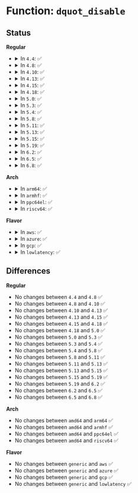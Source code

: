 # Function: <code>dquot_disable</code>

## Status
<b>Regular</b>
<ul>
<li>
<details>
<summary>In <code>4.4</code>: ✅</summary>

```c
int dquot_disable(struct super_block *sb, int type, unsigned int flags);
```

**Collision:** Unique Global

**Inline:** No

**Transformation:** False

**Instances:**

```
In fs/quota/dquot.c (ffffffff81273110)
Location: fs/quota/dquot.c:2071
Inline: False
Direct callers:
  - fs/quota/dquot.c:dquot_quota_off
  - fs/quota/dquot.c:dquot_quota_disable
  - fs/quota/dquot.c:dquot_quota_enable
  - fs/ext4/super.c:ext4_put_super
  - fs/ext4/super.c:ext4_remount
```
**Symbols:**

```
ffffffff81273110-ffffffff81273899: dquot_disable (STB_GLOBAL)
```
</details>
</li>
<li>
<details>
<summary>In <code>4.8</code>: ✅</summary>

```c
int dquot_disable(struct super_block *sb, int type, unsigned int flags);
```

**Collision:** Unique Global

**Inline:** No

**Transformation:** False

**Instances:**

```
In fs/quota/dquot.c (ffffffff8129f9c0)
Location: fs/quota/dquot.c:2104
Inline: False
Direct callers:
  - fs/quota/dquot.c:dquot_quota_disable
  - fs/quota/dquot.c:dquot_quota_enable
  - fs/quota/dquot.c:dquot_quota_off
  - fs/ext4/super.c:ext4_remount
  - fs/ext4/super.c:ext4_put_super
```
**Symbols:**

```
ffffffff8129f9c0-ffffffff812a015e: dquot_disable (STB_GLOBAL)
```
</details>
</li>
<li>
<details>
<summary>In <code>4.10</code>: ✅</summary>

```c
int dquot_disable(struct super_block *sb, int type, unsigned int flags);
```

**Collision:** Unique Global

**Inline:** No

**Transformation:** False

**Instances:**

```
In fs/quota/dquot.c (ffffffff812b4f20)
Location: fs/quota/dquot.c:2093
Inline: False
Direct callers:
  - fs/quota/dquot.c:dquot_quota_disable
  - fs/quota/dquot.c:dquot_quota_enable
  - fs/quota/dquot.c:dquot_quota_off
  - fs/ext4/super.c:ext4_remount
  - fs/ext4/super.c:ext4_put_super
```
**Symbols:**

```
ffffffff812b4f20-ffffffff812b56d1: dquot_disable (STB_GLOBAL)
```
</details>
</li>
<li>
<details>
<summary>In <code>4.13</code>: ✅</summary>

```c
int dquot_disable(struct super_block *sb, int type, unsigned int flags);
```

**Collision:** Unique Global

**Inline:** No

**Transformation:** False

**Instances:**

```
In fs/quota/dquot.c (ffffffff812c1840)
Location: fs/quota/dquot.c:2127
Inline: False
Direct callers:
  - fs/quota/dquot.c:dquot_quota_enable
  - fs/quota/dquot.c:dquot_quota_off
  - fs/ext4/super.c:ext4_remount
```
**Symbols:**

```
ffffffff812c1840-ffffffff812c1f19: dquot_disable (STB_GLOBAL)
```
</details>
</li>
<li>
<details>
<summary>In <code>4.15</code>: ✅</summary>

```c
int dquot_disable(struct super_block *sb, int type, unsigned int flags);
```

**Collision:** Unique Global

**Inline:** No

**Transformation:** False

**Instances:**

```
In fs/quota/dquot.c (ffffffff812e5650)
Location: fs/quota/dquot.c:2163
Inline: False
Direct callers:
  - fs/quota/dquot.c:dquot_quota_enable
  - fs/quota/dquot.c:vfs_load_quota_inode
  - fs/quota/dquot.c:dquot_quota_off
  - fs/ext4/super.c:ext4_remount
```
**Symbols:**

```
ffffffff812e5650-ffffffff812e5d4e: dquot_disable (STB_GLOBAL)
```
</details>
</li>
<li>
<details>
<summary>In <code>4.18</code>: ✅</summary>

```c
int dquot_disable(struct super_block *sb, int type, unsigned int flags);
```

**Collision:** Unique Global

**Inline:** No

**Transformation:** False

**Instances:**

```
In fs/quota/dquot.c (ffffffff81312a90)
Location: fs/quota/dquot.c:2160
Inline: False
Direct callers:
  - fs/quota/dquot.c:dquot_quota_enable
  - fs/quota/dquot.c:vfs_load_quota_inode
  - fs/quota/dquot.c:dquot_quota_off
  - fs/ext4/super.c:ext4_remount
```
**Symbols:**

```
ffffffff81312a90-ffffffff81313195: dquot_disable (STB_GLOBAL)
```
</details>
</li>
<li>
<details>
<summary>In <code>5.0</code>: ✅</summary>

```c
int dquot_disable(struct super_block *sb, int type, unsigned int flags);
```

**Collision:** Unique Global

**Inline:** No

**Transformation:** False

**Instances:**

```
In fs/quota/dquot.c (ffffffff81329a20)
Location: fs/quota/dquot.c:2160
Inline: False
Direct callers:
  - fs/quota/dquot.c:dquot_quota_enable
  - fs/quota/dquot.c:vfs_load_quota_inode
  - fs/quota/dquot.c:dquot_quota_off
  - fs/ext4/super.c:ext4_remount
```
**Symbols:**

```
ffffffff81329a20-ffffffff8132a125: dquot_disable (STB_GLOBAL)
```
</details>
</li>
<li>
<details>
<summary>In <code>5.3</code>: ✅</summary>

```c
int dquot_disable(struct super_block *sb, int type, unsigned int flags);
```

**Collision:** Unique Global

**Inline:** No

**Transformation:** False

**Instances:**

```
In fs/quota/dquot.c (ffffffff81351600)
Location: fs/quota/dquot.c:2168
Inline: False
Direct callers:
  - fs/quota/dquot.c:dquot_quota_enable
  - fs/quota/dquot.c:vfs_load_quota_inode
  - fs/quota/dquot.c:dquot_quota_off
  - fs/ext4/super.c:ext4_remount
```
**Symbols:**

```
ffffffff81351600-ffffffff81351cf7: dquot_disable (STB_GLOBAL)
```
</details>
</li>
<li>
<details>
<summary>In <code>5.4</code>: ✅</summary>

```c
int dquot_disable(struct super_block *sb, int type, unsigned int flags);
```

**Collision:** Unique Global

**Inline:** No

**Transformation:** False

**Instances:**

```
In fs/quota/dquot.c (ffffffff81369980)
Location: fs/quota/dquot.c:2170
Inline: False
Direct callers:
  - fs/quota/dquot.c:dquot_quota_enable
  - fs/quota/dquot.c:vfs_load_quota_inode
  - fs/quota/dquot.c:dquot_quota_off
  - fs/ext4/super.c:ext4_remount
```
**Symbols:**

```
ffffffff81369980-ffffffff8136a077: dquot_disable (STB_GLOBAL)
```
</details>
</li>
<li>
<details>
<summary>In <code>5.8</code>: ✅</summary>

```c
int dquot_disable(struct super_block *sb, int type, unsigned int flags);
```

**Collision:** Unique Global

**Inline:** No

**Transformation:** False

**Instances:**

```
In fs/quota/dquot.c (ffffffff813b1690)
Location: fs/quota/dquot.c:2184
Inline: False
Direct callers:
  - fs/quota/dquot.c:dquot_quota_enable
  - fs/quota/dquot.c:dquot_load_quota_sb
  - fs/quota/dquot.c:dquot_quota_off
  - fs/ext4/super.c:ext4_remount
```
**Symbols:**

```
ffffffff813b1690-ffffffff813b1a08: dquot_disable (STB_GLOBAL)
```
</details>
</li>
<li>
<details>
<summary>In <code>5.11</code>: ✅</summary>

```c
int dquot_disable(struct super_block *sb, int type, unsigned int flags);
```

**Collision:** Unique Global

**Inline:** No

**Transformation:** False

**Instances:**

```
In fs/quota/dquot.c (ffffffff813c2c90)
Location: fs/quota/dquot.c:2185
Inline: False
Direct callers:
  - fs/quota/dquot.c:dquot_quota_enable
  - fs/quota/dquot.c:dquot_load_quota_sb
  - fs/quota/dquot.c:dquot_quota_off
  - fs/ext4/super.c:ext4_remount
```
**Symbols:**

```
ffffffff813c2c90-ffffffff813c3008: dquot_disable (STB_GLOBAL)
```
</details>
</li>
<li>
<details>
<summary>In <code>5.13</code>: ✅</summary>

```c
int dquot_disable(struct super_block *sb, int type, unsigned int flags);
```

**Collision:** Unique Global

**Inline:** No

**Transformation:** False

**Instances:**

```
In fs/quota/dquot.c (ffffffff813c9e30)
Location: fs/quota/dquot.c:2183
Inline: False
Direct callers:
  - fs/quota/dquot.c:dquot_quota_enable
  - fs/quota/dquot.c:dquot_load_quota_sb
  - fs/quota/dquot.c:dquot_quota_off
  - fs/ext4/super.c:ext4_remount
```
**Symbols:**

```
ffffffff813c9e30-ffffffff813ca2ad: dquot_disable (STB_GLOBAL)
```
</details>
</li>
<li>
<details>
<summary>In <code>5.15</code>: ✅</summary>

```c
int dquot_disable(struct super_block *sb, int type, unsigned int flags);
```

**Collision:** Unique Global

**Inline:** No

**Transformation:** False

**Instances:**

```
In fs/quota/dquot.c (ffffffff8141a7d0)
Location: fs/quota/dquot.c:2188
Inline: False
Direct callers:
  - fs/quota/dquot.c:dquot_quota_enable
  - fs/quota/dquot.c:dquot_load_quota_sb
  - fs/quota/dquot.c:dquot_quota_off
  - fs/ext4/super.c:ext4_remount
```
**Symbols:**

```
ffffffff8141a7d0-ffffffff8141ad78: dquot_disable (STB_GLOBAL)
```
</details>
</li>
<li>
<details>
<summary>In <code>5.19</code>: ✅</summary>

```c
int dquot_disable(struct super_block *sb, int type, unsigned int flags);
```

**Collision:** Unique Global

**Inline:** No

**Transformation:** False

**Instances:**

```
In fs/quota/dquot.c (ffffffff814909b0)
Location: fs/quota/dquot.c:2198
Inline: False
Direct callers:
  - fs/quota/dquot.c:dquot_quota_enable
  - fs/quota/dquot.c:dquot_load_quota_sb
  - fs/quota/dquot.c:dquot_quota_off
  - fs/ext4/super.c:__ext4_remount
```
**Symbols:**

```
ffffffff814909b0-ffffffff81490f55: dquot_disable (STB_GLOBAL)
```
</details>
</li>
<li>
<details>
<summary>In <code>6.2</code>: ✅</summary>

```c
int dquot_disable(struct super_block *sb, int type, unsigned int flags);
```

**Collision:** Unique Global

**Inline:** No

**Transformation:** False

**Instances:**

```
In fs/quota/dquot.c (ffffffff81524560)
Location: fs/quota/dquot.c:2205
Inline: False
Direct callers:
  - fs/quota/dquot.c:dquot_quota_enable
  - fs/quota/dquot.c:dquot_load_quota_sb
  - fs/quota/dquot.c:dquot_quota_off
  - fs/ext4/super.c:__ext4_remount
```
**Symbols:**

```
ffffffff81524560-ffffffff81524b05: dquot_disable (STB_GLOBAL)
```
</details>
</li>
<li>
<details>
<summary>In <code>6.5</code>: ✅</summary>

```c
int dquot_disable(struct super_block *sb, int type, unsigned int flags);
```

**Collision:** Unique Global

**Inline:** No

**Transformation:** False

**Instances:**

```
In fs/quota/dquot.c (ffffffff8155c980)
Location: fs/quota/dquot.c:2263
Inline: False
Direct callers:
  - fs/quota/dquot.c:dquot_quota_enable
  - fs/quota/dquot.c:dquot_load_quota_sb
  - fs/quota/dquot.c:dquot_quota_off
  - fs/ext4/super.c:__ext4_remount
```
**Symbols:**

```
ffffffff8155c980-ffffffff8155cf89: dquot_disable (STB_GLOBAL)
```
</details>
</li>
<li>
<details>
<summary>In <code>6.8</code>: ✅</summary>

```c
int dquot_disable(struct super_block *sb, int type, unsigned int flags);
```

**Collision:** Unique Global

**Inline:** No

**Transformation:** False

**Instances:**

```
In fs/quota/dquot.c (ffffffff81593150)
Location: fs/quota/dquot.c:2217
Inline: False
Direct callers:
  - fs/quota/dquot.c:dquot_quota_enable
  - fs/quota/dquot.c:dquot_load_quota_sb
  - fs/quota/dquot.c:dquot_quota_off
  - fs/ext4/super.c:__ext4_remount
```
**Symbols:**

```
ffffffff81593150-ffffffff81593668: dquot_disable (STB_GLOBAL)
```
</details>
</li>
</ul>
<b>Arch</b>
<ul>
<li>
<details>
<summary>In <code>arm64</code>: ✅</summary>

```c
int dquot_disable(struct super_block *sb, int type, unsigned int flags);
```

**Collision:** Unique Global

**Inline:** No

**Transformation:** False

**Instances:**

```
In fs/quota/dquot.c (ffff800010431c50)
Location: fs/quota/dquot.c:2170
Inline: False
Direct callers:
  - fs/quota/dquot.c:dquot_quota_enable
  - fs/quota/dquot.c:vfs_load_quota_inode
  - fs/quota/dquot.c:dquot_quota_off
  - fs/ext4/super.c:ext4_remount
```
**Symbols:**

```
ffff800010431c50-ffff8000104324d0: dquot_disable (STB_GLOBAL)
```
</details>
</li>
<li>
<details>
<summary>In <code>armhf</code>: ✅</summary>

```c
int dquot_disable(struct super_block *sb, int type, unsigned int flags);
```

**Collision:** Unique Global

**Inline:** No

**Transformation:** False

**Instances:**

```
In fs/quota/dquot.c (c05f9c6c)
Location: fs/quota/dquot.c:2170
Inline: False
Direct callers:
  - fs/quota/dquot.c:dquot_quota_enable
  - fs/quota/dquot.c:vfs_load_quota_inode
  - fs/quota/dquot.c:dquot_quota_off
  - fs/ext4/super.c:ext4_remount
```
**Symbols:**

```
c05f9c6c-c05fa464: dquot_disable (STB_GLOBAL)
```
</details>
</li>
<li>
<details>
<summary>In <code>ppc64el</code>: ✅</summary>

```c
int dquot_disable(struct super_block *sb, int type, unsigned int flags);
```

**Collision:** Unique Global

**Inline:** No

**Transformation:** False

**Instances:**

```
In fs/quota/dquot.c (c000000000542e00)
Location: fs/quota/dquot.c:2170
Inline: False
Direct callers:
  - fs/quota/dquot.c:dquot_quota_enable
  - fs/quota/dquot.c:vfs_load_quota_inode
  - fs/quota/dquot.c:dquot_quota_off
  - fs/ext4/super.c:ext4_remount
```
**Symbols:**

```
c000000000542e00-c00000000054383c: dquot_disable (STB_GLOBAL)
```
</details>
</li>
<li>
<details>
<summary>In <code>riscv64</code>: ✅</summary>

```c
int dquot_disable(struct super_block *sb, int type, unsigned int flags);
```

**Collision:** Unique Global

**Inline:** No

**Transformation:** False

**Instances:**

```
In fs/quota/dquot.c (ffffffe0002cdf9a)
Location: fs/quota/dquot.c:2170
Inline: False
Direct callers:
  - fs/quota/dquot.c:dquot_quota_enable
  - fs/quota/dquot.c:vfs_load_quota_inode
  - fs/quota/dquot.c:dquot_quota_off
  - fs/ext4/super.c:ext4_remount
```
**Symbols:**

```
ffffffe0002cdf9a-ffffffe0002ce716: dquot_disable (STB_GLOBAL)
```
</details>
</li>
</ul>
<b>Flavor</b>
<ul>
<li>
<details>
<summary>In <code>aws</code>: ✅</summary>

```c
int dquot_disable(struct super_block *sb, int type, unsigned int flags);
```

**Collision:** Unique Global

**Inline:** No

**Transformation:** False

**Instances:**

```
In fs/quota/dquot.c (ffffffff81361f60)
Location: fs/quota/dquot.c:2170
Inline: False
Direct callers:
  - fs/quota/dquot.c:dquot_quota_enable
  - fs/quota/dquot.c:vfs_load_quota_inode
  - fs/quota/dquot.c:dquot_quota_off
  - fs/ext4/super.c:ext4_remount
```
**Symbols:**

```
ffffffff81361f60-ffffffff81362657: dquot_disable (STB_GLOBAL)
```
</details>
</li>
<li>
<details>
<summary>In <code>azure</code>: ✅</summary>

```c
int dquot_disable(struct super_block *sb, int type, unsigned int flags);
```

**Collision:** Unique Global

**Inline:** No

**Transformation:** False

**Instances:**

```
In fs/quota/dquot.c (ffffffff81352c00)
Location: fs/quota/dquot.c:2170
Inline: False
Direct callers:
  - fs/quota/dquot.c:dquot_quota_enable
  - fs/quota/dquot.c:vfs_load_quota_inode
  - fs/quota/dquot.c:dquot_quota_off
  - fs/ext4/super.c:ext4_remount
```
**Symbols:**

```
ffffffff81352c00-ffffffff813532f7: dquot_disable (STB_GLOBAL)
```
</details>
</li>
<li>
<details>
<summary>In <code>gcp</code>: ✅</summary>

```c
int dquot_disable(struct super_block *sb, int type, unsigned int flags);
```

**Collision:** Unique Global

**Inline:** No

**Transformation:** False

**Instances:**

```
In fs/quota/dquot.c (ffffffff8135fa30)
Location: fs/quota/dquot.c:2170
Inline: False
Direct callers:
  - fs/quota/dquot.c:dquot_quota_enable
  - fs/quota/dquot.c:vfs_load_quota_inode
  - fs/quota/dquot.c:dquot_quota_off
  - fs/ext4/super.c:ext4_remount
```
**Symbols:**

```
ffffffff8135fa30-ffffffff81360127: dquot_disable (STB_GLOBAL)
```
</details>
</li>
<li>
<details>
<summary>In <code>lowlatency</code>: ✅</summary>

```c
int dquot_disable(struct super_block *sb, int type, unsigned int flags);
```

**Collision:** Unique Global

**Inline:** No

**Transformation:** False

**Instances:**

```
In fs/quota/dquot.c (ffffffff81372500)
Location: fs/quota/dquot.c:2170
Inline: False
Direct callers:
  - fs/quota/dquot.c:dquot_quota_enable
  - fs/quota/dquot.c:vfs_load_quota_inode
  - fs/quota/dquot.c:dquot_quota_off
  - fs/ext4/super.c:ext4_remount
```
**Symbols:**

```
ffffffff81372500-ffffffff81372bdc: dquot_disable (STB_GLOBAL)
```
</details>
</li>
</ul>

## Differences
<b>Regular</b>
<ul>
<li>
No changes between <code>4.4</code> and <code>4.8</code> ✅
</li>
<li>
No changes between <code>4.8</code> and <code>4.10</code> ✅
</li>
<li>
No changes between <code>4.10</code> and <code>4.13</code> ✅
</li>
<li>
No changes between <code>4.13</code> and <code>4.15</code> ✅
</li>
<li>
No changes between <code>4.15</code> and <code>4.18</code> ✅
</li>
<li>
No changes between <code>4.18</code> and <code>5.0</code> ✅
</li>
<li>
No changes between <code>5.0</code> and <code>5.3</code> ✅
</li>
<li>
No changes between <code>5.3</code> and <code>5.4</code> ✅
</li>
<li>
No changes between <code>5.4</code> and <code>5.8</code> ✅
</li>
<li>
No changes between <code>5.8</code> and <code>5.11</code> ✅
</li>
<li>
No changes between <code>5.11</code> and <code>5.13</code> ✅
</li>
<li>
No changes between <code>5.13</code> and <code>5.15</code> ✅
</li>
<li>
No changes between <code>5.15</code> and <code>5.19</code> ✅
</li>
<li>
No changes between <code>5.19</code> and <code>6.2</code> ✅
</li>
<li>
No changes between <code>6.2</code> and <code>6.5</code> ✅
</li>
<li>
No changes between <code>6.5</code> and <code>6.8</code> ✅
</li>
</ul>
<b>Arch</b>
<ul>
<li>
No changes between <code>amd64</code> and <code>arm64</code> ✅
</li>
<li>
No changes between <code>amd64</code> and <code>armhf</code> ✅
</li>
<li>
No changes between <code>amd64</code> and <code>ppc64el</code> ✅
</li>
<li>
No changes between <code>amd64</code> and <code>riscv64</code> ✅
</li>
</ul>
<b>Flavor</b>
<ul>
<li>
No changes between <code>generic</code> and <code>aws</code> ✅
</li>
<li>
No changes between <code>generic</code> and <code>azure</code> ✅
</li>
<li>
No changes between <code>generic</code> and <code>gcp</code> ✅
</li>
<li>
No changes between <code>generic</code> and <code>lowlatency</code> ✅
</li>
</ul>
